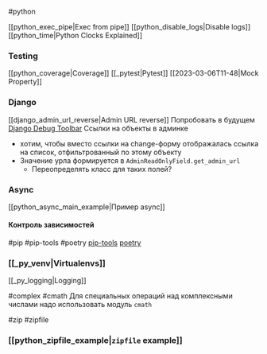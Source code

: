 #python

[[python_exec_pipe|Exec from pipe]]
[[python_disable_logs|Disable logs]]
[[python_time|Python Clocks Explained]]

### Testing
[[python_coverage|Coverage]]
[[_pytest|Pytest]]
[[2023-03-06T11-48|Mock Property]]

### Django
[[django_admin_url_reverse|Admin URL reverse]]
Попробовать в будущем [Django Debug Toolbar](https://github.com/jazzband/django-debug-toolbar)
Ссылки на объекты в админке
 - хотим, чтобы вместо ссылки на change-форму отображалась ссылка на список, отфильтрованный по этому объекту
 - Значение урла формируется в `AdminReadOnlyField.get_admin_url`
	 - Переопределять класс для таких полей?

### Async
[[python_async_main_example|Пример async]]

#### Контроль зависимостей
#pip #pip-tools #poetry
[pip-tools](https://pypi.org/project/pip-tools/)
[poetry](https://python-poetry.org/docs/)

### [[_py_venv|Virtualenvs]]

[[_py_logging|Logging]]

#complex #cmath
Для специальных операций над комплексными числами надо использовать модуль `cmath`

#zip #zipfile
### [[python_zipfile_example|`zipfile` example]]
